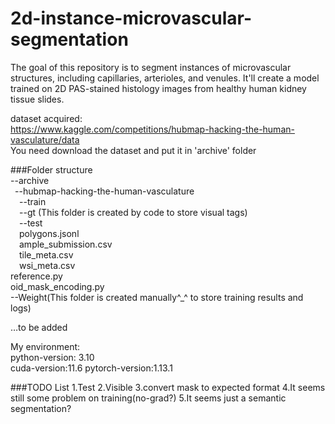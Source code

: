 # 2d-instance-microvascular-segmentation
The goal of this repository is to segment instances of microvascular structures, including capillaries, arterioles, and venules. It'll create a model trained on 2D PAS-stained histology images from healthy human kidney tissue slides.

dataset acquired:  
https://www.kaggle.com/competitions/hubmap-hacking-the-human-vasculature/data   
You need download the dataset and put it in 'archive' folder  

###Folder structure  
--archive  
&ensp;--hubmap-hacking-the-human-vasculature  
&ensp;&ensp;--train  
&ensp;&ensp;--gt (This folder is created by code to store visual tags)  
&ensp;&ensp;--test  
&ensp;&ensp;polygons.jsonl  
&ensp;&ensp;ample_submission.csv  
&ensp;&ensp;tile_meta.csv  
&ensp;&ensp;wsi_meta.csv  
reference.py  
oid_mask_encoding.py  
--Weight(This folder is created manually^_^ to store training results and logs)
  
…to be added    
    
My environment:  
python-version: 3.10  
cuda-version:11.6 
pytorch-version:1.13.1  


###TODO List
1.Test
2.Visible
3.convert mask to expected format
4.It seems still some problem on training(no-grad?)
5.It seems just a semantic segmentation?
